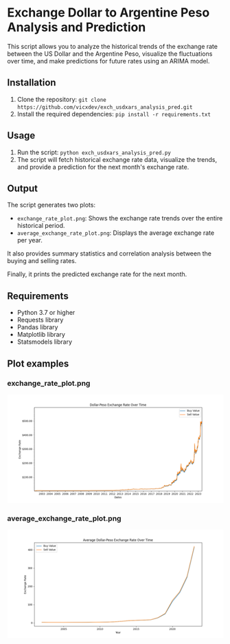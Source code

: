 # Exchange Dollar to Argentine Peso Analysis and Prediction

This script allows you to analyze the historical trends of the exchange rate between the US Dollar and the Argentine Peso, visualize the fluctuations over time, and make predictions for future rates using an ARIMA model.

## Installation

1. Clone the repository: `git clone https://github.com/vicxdev/exch_usdxars_analysis_pred.git`
2. Install the required dependencies: `pip install -r requirements.txt`

## Usage

1. Run the script: `python exch_usdxars_analysis_pred.py`
2. The script will fetch historical exchange rate data, visualize the trends, and provide a prediction for the next month's exchange rate.

## Output

The script generates two plots: 
- `exchange_rate_plot.png`: Shows the exchange rate trends over the entire historical period.
- `average_exchange_rate_plot.png`: Displays the average exchange rate per year.

It also provides summary statistics and correlation analysis between the buying and selling rates.

Finally, it prints the predicted exchange rate for the next month.

## Requirements

- Python 3.7 or higher
- Requests library
- Pandas library
- Matplotlib library
- Statsmodels library

## Plot examples

### exchange_rate_plot.png
![exchange_rate_plot](https://github.com/vicxdev/exch_usdxars_analysis_pred/blob/master/exchange_rate_plot.png?raw=true)

### average_exchange_rate_plot.png
![average_exchange_rate_plot](https://github.com/vicxdev/exch_usdxars_analysis_pred/blob/master/average_exchange_rate_plot.png?raw=true)
